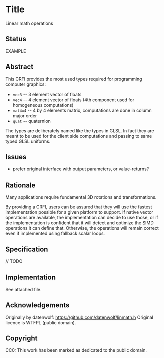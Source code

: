 # Title
Linear math operations

## Status
EXAMPLE

## Abstract
This CRFI provides the most used types required for programming computer graphics:

  - `vec3` -- 3 element vector of floats
  - `vec4` -- 4 element vector of floats (4th component used for homogeneous computations)
  - `mat4x4` -- 4 by 4 elements matrix, computations are done in column major order
  - `quat` -- quaternion

The types are deliberately named like the types in GLSL.
In fact they are meant to be used for the client side computations and passing to
same typed GLSL uniforms.

## Issues
- prefer original interface with output parameters, or value-returns?

## Rationale

Many applications require fundamental 3D rotations and transformations.

By providing a CRFI, users can be assured that they will use the fastest implementation
possible for a given platform to support. If native vector operations are available,
the implementation can decide to use those, or if the implementation is confident that
it will detect and optimize the SIMD operations it can define that. Otherwise, the
operations will remain correct even if implemented using fallback scalar loops.

## Specification

// TODO

## Implementation

See attached file.

## Acknowledgements
Originally by datenwolf: https://github.com/datenwolf/linmath.h
Original licence is WTFPL (public domain).

## Copyright
CC0: This work has been marked as dedicated to the public domain.
